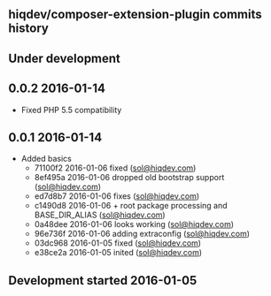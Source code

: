 hiqdev/composer-extension-plugin commits history
------------------------------------------------

## Under development


## 0.0.2 2016-01-14

- Fixed PHP 5.5 compatibility

## 0.0.1 2016-01-14

- Added basics
    - 71100f2 2016-01-06 fixed (sol@hiqdev.com)
    - 8ef495a 2016-01-06 dropped old bootstrap support (sol@hiqdev.com)
    - ed7d8b7 2016-01-06 fixes (sol@hiqdev.com)
    - c1490d8 2016-01-06 + root package processing and BASE_DIR_ALIAS (sol@hiqdev.com)
    - 0a48dee 2016-01-06 looks working (sol@hiqdev.com)
    - 96e736f 2016-01-06 adding extraconfig (sol@hiqdev.com)
    - 03dc968 2016-01-05 fixed (sol@hiqdev.com)
    - e38ce2a 2016-01-05 inited (sol@hiqdev.com)

## Development started 2016-01-05

